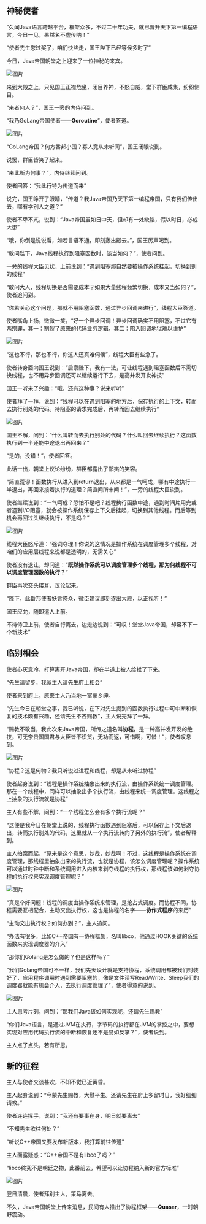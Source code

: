 ## **神秘使者**

“久闻Java语言跨越平台，框架众多，不过二十年功夫，就已晋升天下第一编程语言，今日一见，果然名不虚传呐！”

“使者先生您过奖了，咱们快些走，国王陛下已经等候多时了”

今日，Java帝国朝堂之上迎来了一位神秘的来宾。

![图片](image/640.webp)

来到大殿之上，只见国王正襟危坐，闭目养神，不怒自威，堂下群臣咸集，纷纷侧目。

“来者何人？”，国王一旁的内侍问到。

“我乃GoLang帝国使者——**Goroutine**”，使者答道。

![图片](image/640-163932848302585.webp)

“GoLang帝国？何方番邦小国？寡人竟从未听闻”，国王闭眼说到。

说罢，群臣皆笑了起来。

“来此所为何事？”，内侍继续问到。

使者回答：“我此行特为传道而来”

说完，国王睁开了眼睛，“传道？我Java帝国乃天下第一编程帝国，只有我们传出去，哪有学别人之道？”

使者不卑不亢，说到：“Java帝国虽如日中天，但却有一处缺陷，假以时日，必成大患”

“哦，你倒是说说看，如若言语不通，即刻轰出殿去。”，国王厉声喝到。

“敢问陛下，Java线程执行到阻塞函数时，该当如何？”，使者问到。

一旁的线程大臣见状，上前说到：“遇到阻塞那自然要被操作系统挂起，切换到别的线程”

“敢问大人，线程切换是否需要成本？如果大量线程频繁切换，成本又当如何？”，使者追问到。

“你若关心这个问题，那就不用阻塞函数，通过异步回调来进行”，线程大臣答道。

使者嘴角上扬，微微一笑，“好一个异步回调！异步回调确实不用阻塞，不过它有两宗罪，其一：割裂了原来的代码业务逻辑，其二：陷入回调地狱难以维护”

![图片](image/640-163932848302586.webp)

“这也不行，那也不行，你这人还真难伺候”，线程大臣有些急了。

使者转身面向国王说到：“启禀陛下，我有一法，可让线程遇到阻塞函数后不需切换线程，也不用异步回调还可以继续运行下去，是高并发开发神技”

国王一听来了兴趣：“哦，还有这种事？说来听听”

使者拜了一拜，说到：“线程可以在遇到阻塞的地方后，保存执行的上下文，转而去执行别处的代码。待阻塞的请求完成后，再转而回去继续执行”

![图片](image/640-163932848302587.webp)

国王不解，问到：“什么叫转而去执行别处的代码？什么叫回去继续执行？这函数执行到一半还能中途退出再回来？”

“是的，没错！”，使者回答。

此话一出，朝堂上议论纷纷，群臣都露出了鄙夷的笑容。

“简直荒谬！函数执行从进入到return退出，从来都是一气呵成，哪有中途执行一半退出，再回来接着执行的道理？简直闻所未闻！”，一旁的线程大臣说到。

使者继续说到：“一气呵成？恐怕不是吧？线程执行函数中途，遇到时间片用完或者遇到I/O阻塞，就会被操作系统保存上下文后挂起，切换到其他线程。而后等到机会再回过头继续执行，不是吗？”

![图片](image/640-163932848302688.webp)

线程大臣怒斥道：“强词夺理！你说的这情况是操作系统在调度管理多个线程，对咱们的应用层线程来说都是透明的，无需关心”

使者没有退让，却问道：“**既然操作系统可以调度管理多个线程，那为何线程不可以调度管理函数的执行？**”

群臣再次交头接耳，议论起来。

“陛下，此番邦使者妖言惑众，微臣建议即刻逐出大殿，以正视听！”

国王应允，随即遣人上前。

不待侍卫上前，使者自行离去，边走边说到：“可叹！堂堂Java帝国，却容不下一个新技术”

## **临别相会**

使者心灰意冷，打算离开Java帝国，却在半道上被人给拦了下来。

“先生请留步，我家主人请先生府上相会”

使者来到府上，原来主人乃当地一富豪乡绅。

“先生今日在朝堂之事，我已听说，在下对先生提到的函数执行过程中可中断和恢复的技术颇有兴趣，还请先生不吝赐教”，主人说完拜了一拜。

“赐教不敢当，我此次来Java帝国，所传之道名叫**协程**，是一种高并发开发的绝技，可无奈贵国国君与大臣皆不识货，无功而返，可惜啊，可惜！”，使者叹息到。

![图片](image/640-163932848302689.webp)

“协程？这是何物？我只听说过进程和线程，却是从未听过协程”

使者起身说到：“线程是操作系统抽象出来的执行流，由操作系统统一调度管理。那在一个线程中，同样可以抽象出多个执行流，由线程来统一调度管理。这线程之上抽象的执行流就是协程”

主人有些不解，问到：“一个线程怎么会有多个执行流呢？”

“这便是我今日在朝堂上说的，线程执行函数遇到阻塞后，可以保存上下文后退出，转而执行别处的代码，这里就从一个执行流转向了另外的执行流”，使者解释到。

主人拍案而起，“原来是这个意思，妙哉，妙哉啊！不过，这线程是操作系统在调度管理，那线程里抽象出来的执行流，也就是协程，该怎么调度管理呢？操作系统可以通过时钟中断和系统调用进入内核来剥夺线程的执行权，那线程该如何剥夺协程的执行权来实现调度管理呢？”

![图片](image/640-163932848302690.webp)

“真是个好问题！线程的调度由操作系统来管理，是抢占式调度。而协程不同，协程需要互相配合，主动交出执行权，这也是协程的名字——**协作式程序**的来历”

“主动交出执行权？如何办到？”，主人追问。

“办法有很多，比如C++帝国有一协程框架，名叫libco，他通过HOOK关键的系统函数来实现调度器的介入”

“那你们Golang是怎么做的？也是这样吗？”

“我们Golang帝国可不一样，我们先天设计就是支持协程，系统调用都被我们封装好了，应用程序调用时遇到需要阻塞的，像是文件读写Read/Write、Sleep我们的调度器就能有机会介入，去执行调度管理了”，使者得意的说到。

![图片](image/640-163932848302691.webp)

主人思考片刻，问到：“那我们Java该如何实现呢，还请先生赐教”

“你们Java语言，是通过JVM在执行，字节码的执行都在JVM的掌控之中，要想实现对应用代码执行流的中断和恢复还不是易如反掌？”，使者说到。

主人点了点头，若有所思。

## **新的征程**

主人与使者交谈甚欢，不知不觉已近黄昏。

主人起身说到：“今蒙先生赐教，大慰平生。还请先生在府上多留时日，我好细细请教。”

使者连连挥手，说到：“我还有要事在身，明日就要离去”

“不知先生欲往何处？”

“听说C++帝国又要发布新版本，我打算前往传道”

主人面露疑惑：“C++帝国不是有libco了吗？”

“libco终究不是朝廷之物，此番前去，希望可以让协程纳入新的官方标准”

![图片](image/640-163932848302692.png)

翌日清晨，使者拜别主人，策马离去。

不久，Java帝国朝堂上传来消息，民间有人推出了协程框架——**Quasar**，一时朝野震动。